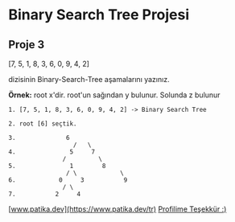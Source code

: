 # Binary Search Tree Projesi #

## Proje 3

[7, 5, 1, 8, 3, 6, 0, 9, 4, 2]

 dizisinin Binary-Search-Tree aşamalarını yazınız.

**Örnek:** root x'dir. root'un sağından y bulunur. Solunda z bulunur 

```
1. [7, 5, 1, 8, 3, 6, 0, 9, 4, 2] -> Binary Search Tree

2. root [6] seçtik.

3.	 			6
			      /   \
4. 			     5	   7
		   	   /	     \
5.		         1	      8
		        / \            \
6.		      0	    3           9
			   / \
7.		   	 2     4
```

[www.patika.dev](https://www.patika.dev/tr)
[Profilime Teşekkür :)](https://app.patika.dev/tcode)
